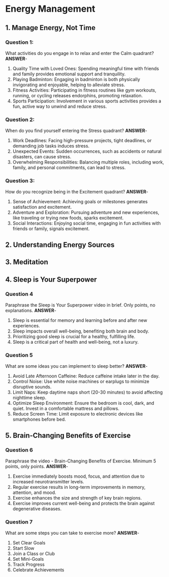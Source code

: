 # Energy Management

## 1. Manage Energy, Not Time

### Question 1:
What activities do you engage in to relax and enter the Calm quadrant?
**ANSWER**-
1. Quality Time with Loved Ones: Spending meaningful time with friends and family provides emotional support and tranquility.
2. Playing Badminton: Engaging in badminton is both physically invigorating and enjoyable, helping to alleviate stress.
3. Fitness Activities: Participating in fitness routines like gym workouts, running, or cycling releases endorphins, promoting relaxation.
4. Sports Participation: Involvement in various sports activities provides a fun, active way to unwind and reduce stress.

### Question 2:
When do you find yourself entering the Stress quadrant?
**ANSWER**-
1. Work Deadlines: Facing high-pressure projects, tight deadlines, or demanding job tasks induces stress.
2. Unexpected Events: Sudden occurrences, such as accidents or natural disasters, can cause stress.
3. Overwhelming Responsibilities: Balancing multiple roles, including work, family, and personal commitments, can lead to stress.

### Question 3:
How do you recognize being in the Excitement quadrant?
**ANSWER**-
1. Sense of Achievement: Achieving goals or milestones generates satisfaction and excitement.
2. Adventure and Exploration: Pursuing adventure and new experiences, like traveling or trying new foods, sparks excitement.
3. Social Interactions: Enjoying social time, engaging in fun activities with friends or family, signals excitement.

## 2. Understanding Energy Sources

## 3. Meditation

## 4. Sleep is Your Superpower

### Question 4
Paraphrase the Sleep is Your Superpower video in brief. Only points, no explanations.
**ANSWER**-
1. Sleep is essential for memory and learning before and after new experiences.
2. Sleep impacts overall well-being, benefiting both brain and body.
3. Prioritizing good sleep is crucial for a healthy, fulfilling life.
4. Sleep is a critical part of health and well-being, not a luxury.

### Question 5
What are some ideas you can implement to sleep better?
**ANSWER**-
1. Avoid Late Afternoon Caffeine: Reduce caffeine intake later in the day.
2. Control Noise: Use white noise machines or earplugs to minimize disruptive sounds.
3. Limit Naps: Keep daytime naps short (20-30 minutes) to avoid affecting nighttime sleep.
4. Optimize Sleep Environment: Ensure the bedroom is cool, dark, and quiet. Invest in a comfortable mattress and pillows.
5. Reduce Screen Time: Limit exposure to electronic devices like smartphones before bed.

## 5. Brain-Changing Benefits of Exercise

### Question 6
Paraphrase the video - Brain-Changing Benefits of Exercise. Minimum 5 points, only points.
**ANSWER**-
1. Exercise immediately boosts mood, focus, and attention due to increased neurotransmitter levels.
2. Regular exercise results in long-term improvements in memory, attention, and mood.
3. Exercise enhances the size and strength of key brain regions.
4. Exercise improves current well-being and protects the brain against degenerative diseases.

### Question 7
What are some steps you can take to exercise more?
**ANSWER**-
1. Set Clear Goals
2. Start Slow
3. Join a Class or Club
4. Set Mini-Goals
5. Track Progress
6. Celebrate Achievements
